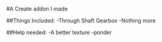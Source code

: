 #A Create addon I made

##Things Included:
   -Through Shaft Gearbox
   -Nothing more

##Help needed:
   -A better texture
   -ponder